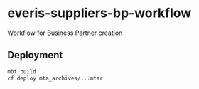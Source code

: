 # everis-suppliers-bp-workflow

Workflow for Business Partner creation

## Deployment

```bash
mbt build
cf deploy mta_archives/...mtar
```
